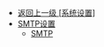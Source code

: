 - [返回上一级 [系统设置]](zh-CN/EdgeLinkStudio/工程管理/工程配置/系统设置/)
- [SMTP设置](zh-CN/EdgeLinkStudio/工程管理/工程配置/系统设置/SMTP设置/)
  - [SMTP](zh-CN/EdgeLinkStudio/工程管理/工程配置/系统设置/SMTP设置/SMTP.md)
